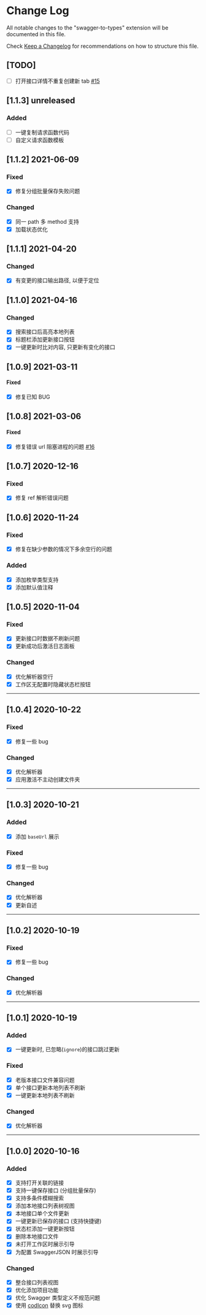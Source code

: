 # Change Log

All notable changes to the "swagger-to-types" extension will be documented in this file.

Check [Keep a Changelog](http://keepachangelog.com/) for recommendations on how to structure this file.

## [TODO]

- [ ] 打开接口详情不重复创建新 tab [#15](https://github.com/lanten/swagger-to-types/issues/15)

## [1.1.3] unreleased

### Added

- [ ] 一键复制请求函数代码
- [ ] 自定义请求函数模板

## [1.1.2] 2021-06-09

### Fixed

- [x] 修复分组批量保存失败问题

### Changed

- [x] 同一 path 多 method 支持
- [x] 加载状态优化

## [1.1.1] 2021-04-20

### Changed

- [x] 有变更的接口输出路径, 以便于定位

## [1.1.0] 2021-04-16

### Changed

- [x] 搜索接口后高亮本地列表
- [x] 标题栏添加更新接口按钮
- [x] 一键更新时比对内容, 只更新有变化的接口

## [1.0.9] 2021-03-11

#### Fixed

- [x] 修复已知 BUG

## [1.0.8] 2021-03-06

#### Fixed

- [x] 修复错误 url 阻塞进程的问题 [#16](https://github.com/lanten/swagger-to-types/issues/16)

## [1.0.7] 2020-12-16

### Fixed

- [x] 修复 ref 解析错误问题

## [1.0.6] 2020-11-24

### Fixed

- [x] 修复在缺少参数的情况下多余空行的问题

### Added

- [x] 添加枚举类型支持
- [x] 添加默认值注释

## [1.0.5] 2020-11-04

### Fixed

- [x] 更新接口时数据不刷新问题
- [x] 更新成功后激活日志面板

### Changed

- [x] 优化解析器空行
- [x] 工作区无配置时隐藏状态栏按钮

---

## [1.0.4] 2020-10-22

### Fixed

- [x] 修复一些 bug

### Changed

- [x] 优化解析器
- [x] 应用激活不主动创建文件夹

---

## [1.0.3] 2020-10-21

### Added

- [x] 添加 `baseUrl` 展示

### Fixed

- [x] 修复一些 bug

### Changed

- [x] 优化解析器
- [x] 更新自述

---

## [1.0.2] 2020-10-19

### Fixed

- [x] 修复一些 bug

### Changed

- [x] 优化解析器

---

## [1.0.1] 2020-10-19

### Added

- [x] 一键更新时, 已忽略(`ignore`)的接口跳过更新

### Fixed

- [x] 老版本接口文件兼容问题
- [x] 单个接口更新本地列表不刷新
- [x] 一键更新本地列表不刷新

### Changed

- [x] 优化解析器

---

## [1.0.0] 2020-10-16

### Added

- [x] 支持打开关联的链接
- [x] 支持一键保存接口 (分组批量保存)
- [x] 支持多条件模糊搜索
- [x] 添加本地接口列表树视图
- [x] 本地接口单个文件更新
- [x] 一键更新已保存的接口 (支持快捷键)
- [x] 状态栏添加一键更新按钮
- [x] 删除本地接口文件
- [x] 未打开工作区时展示引导
- [x] 为配置 SwaggerJSON 时展示引导

### Changed

- [x] 整合接口列表视图
- [x] 优化添加项目功能
- [x] 优化 Swagger 类型定义不规范问题
- [x] 使用 [codIcon](https://microsoft.github.io/vscode-codicons/dist/codicon.html) 替换 svg 图标
